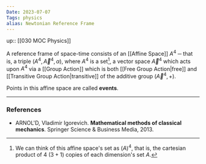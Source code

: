 ```yaml
---
Date: 2023-07-07
Tags: physics
alias: Newtonian Reference Frame
---
```

up:: [[030 MOC Physics]]

A reference frame of space-time consists of an [[Affine Space]] $A^4$ ─ that is, a triple $(A^4, \vec{A}^4, \alpha)$, where $A^4$ is a set[^1], a vector space $\vec{A}^4$ which acts upon $A^4$ via a [[Group Action]] which is both [[Free Group Action|free]] and [[Transitive Group Action|transitive]] of the additive group $(\vec{A}^4, +)$.

Points in this affine space are called **events**.

---
### References
- ARNOL'D, Vladimir Igorevich. **Mathematical methods of classical mechanics**. Springer Science & Business Media, 2013.

[^1]: We can think of this affine space's set as $(A)^4$, that is, the cartesian product of $4$ ($3+1$) copies of each dimension's set $A$.
